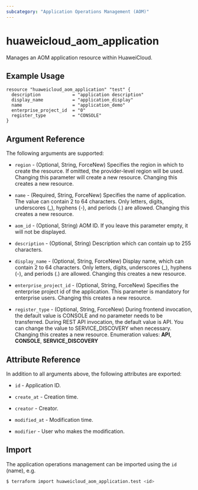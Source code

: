 ```yaml
---
subcategory: "Application Operations Management (AOM)"
---
```


# huaweicloud_aom_application

Manages an AOM application resource within HuaweiCloud.

## Example Usage

```hcl
resource "huaweicloud_aom_application" "test" {
  description            = "application description"
  display_name           = "application_display"
  name                   = "application_demo"
  enterprise_project_id  = "0"
  register_type          = "CONSOLE"
}
```

## Argument Reference

The following arguments are supported:

* `region` - (Optional, String, ForceNew) Specifies the region in which to create the resource.
  If omitted, the provider-level region will be used. Changing this parameter will create a new resource.
  Changing this creates a new resource.

* `name` - (Required, String, ForceNew) Specifies the name of application. The value can contain 2 to 64 characters.
  Only letters, digits, underscores (_), hyphens (-), and periods (.) are allowed.
  Changing this creates a new resource.

* `aom_id` - (Optional, String) AOM ID. If you leave this parameter empty, it will not be displayed.

* `description` - (Optional, String) Description which can contain up to 255 characters.

* `display_name` - (Optional, String, ForceNew) Display name, which can contain 2 to 64 characters.
  Only letters, digits, underscores (_), hyphens (-), and periods (.) are allowed.
  Changing this creates a new resource.

* `enterprise_project_id` - (Optional, String, ForceNew) Specifies the enterprise project id of the application.
  This parameter is mandatory for enterprise users.
  Changing this creates a new resource.

* `register_type` - (Optional, String, ForceNew) During frontend invocation, the default value is CONSOLE and no
  parameter needs to be transferred. During REST API invocation, the default value is API.
  You can change the value to SERVICE_DISCOVERY when necessary.
  Changing this creates a new resource.
  Enumeration values: **API**, **CONSOLE**, **SERVICE_DISCOVERY**

## Attribute Reference

In addition to all arguments above, the following attributes are exported:

* `id` - Application ID.

* `create_at` - Creation time.

* `creator` - Creator.

* `modified_at` - Modification time.

* `modifier` - User who makes the modification.

## Import

The application operations management can be imported using the `id` (name), e.g.

```bash
$ terraform import huaweicloud_aom_application.test <id>
```
